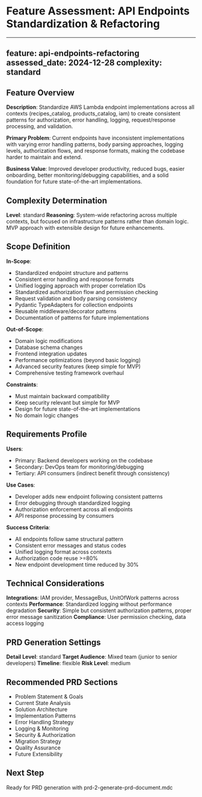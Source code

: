 # Feature Assessment: API Endpoints Standardization & Refactoring

---
feature: api-endpoints-refactoring
assessed_date: 2024-12-28
complexity: standard
---

## Feature Overview
**Description**: Standardize AWS Lambda endpoint implementations across all contexts (recipes_catalog, products_catalog, iam) to create consistent patterns for authorization, error handling, logging, request/response processing, and validation.

**Primary Problem**: Current endpoints have inconsistent implementations with varying error handling patterns, body parsing approaches, logging levels, authorization flows, and response formats, making the codebase harder to maintain and extend.

**Business Value**: Improved developer productivity, reduced bugs, easier onboarding, better monitoring/debugging capabilities, and a solid foundation for future state-of-the-art implementations.

## Complexity Determination
**Level**: standard
**Reasoning**: System-wide refactoring across multiple contexts, but focused on infrastructure patterns rather than domain logic. MVP approach with extensible design for future enhancements.

## Scope Definition
**In-Scope**: 
- Standardized endpoint structure and patterns
- Consistent error handling and response formats
- Unified logging approach with proper correlation IDs
- Standardized authorization flow and permission checking
- Request validation and body parsing consistency
- Pydantic TypeAdapters for collection endpoints
- Reusable middleware/decorator patterns
- Documentation of patterns for future implementations

**Out-of-Scope**: 
- Domain logic modifications
- Database schema changes
- Frontend integration updates
- Performance optimizations (beyond basic logging)
- Advanced security features (keep simple for MVP)
- Comprehensive testing framework overhaul

**Constraints**: 
- Must maintain backward compatibility
- Keep security relevant but simple for MVP
- Design for future state-of-the-art implementations
- No domain logic changes

## Requirements Profile
**Users**: 
- Primary: Backend developers working on the codebase
- Secondary: DevOps team for monitoring/debugging
- Tertiary: API consumers (indirect benefit through consistency)

**Use Cases**: 
- Developer adds new endpoint following consistent patterns
- Error debugging through standardized logging
- Authorization enforcement across all endpoints
- API response processing by consumers

**Success Criteria**: 
- All endpoints follow same structural pattern
- Consistent error messages and status codes
- Unified logging format across contexts
- Authorization code reuse >=80%
- New endpoint development time reduced by 30%

## Technical Considerations
**Integrations**: IAM provider, MessageBus, UnitOfWork patterns across contexts
**Performance**: Standardized logging without performance degradation
**Security**: Simple but consistent authorization patterns, proper error message sanitization
**Compliance**: User permission checking, data access logging

## PRD Generation Settings
**Detail Level**: standard
**Target Audience**: Mixed team (junior to senior developers)
**Timeline**: flexible
**Risk Level**: medium

## Recommended PRD Sections
- Problem Statement & Goals
- Current State Analysis
- Solution Architecture
- Implementation Patterns
- Error Handling Strategy
- Logging & Monitoring
- Security & Authorization
- Migration Strategy
- Quality Assurance
- Future Extensibility

## Next Step
Ready for PRD generation with prd-2-generate-prd-document.mdc 